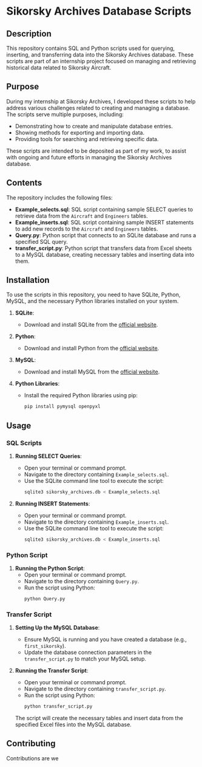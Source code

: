 # Sikorsky Archives Database Scripts

## Description
This repository contains SQL and Python scripts used for querying, inserting, and transferring data into the Sikorsky Archives database. These scripts are part of an internship project focused on managing and retrieving historical data related to Sikorsky Aircraft.

## Purpose
During my internship at Sikorsky Archives, I developed these scripts to help address various challenges related to creating and managing a database. The scripts serve multiple purposes, including:

- Demonstrating how to create and manipulate database entries.
- Showing methods for exporting and importing data.
- Providing tools for searching and retrieving specific data.

These scripts are intended to be deposited as part of my work, to assist with ongoing and future efforts in managing the Sikorsky Archives database.

## Contents
The repository includes the following files:

- **Example_selects.sql**: SQL script containing sample SELECT queries to retrieve data from the `Aircraft` and `Engineers` tables.
- **Example_inserts.sql**: SQL script containing sample INSERT statements to add new records to the `Aircraft` and `Engineers` tables.
- **Query.py**: Python script that connects to an SQLite database and runs a specified SQL query.
- **transfer_script.py**: Python script that transfers data from Excel sheets to a MySQL database, creating necessary tables and inserting data into them.

## Installation
To use the scripts in this repository, you need to have SQLite, Python, MySQL, and the necessary Python libraries installed on your system.

1. **SQLite**:
   - Download and install SQLite from the [official website](https://www.sqlite.org/download.html).

2. **Python**:
   - Download and install Python from the [official website](https://www.python.org/downloads/).

3. **MySQL**:
   - Download and install MySQL from the [official website](https://dev.mysql.com/downloads/).

4. **Python Libraries**:
   - Install the required Python libraries using pip:
     ```sh
     pip install pymysql openpyxl
     ```

## Usage

### SQL Scripts
1. **Running SELECT Queries**:
   - Open your terminal or command prompt.
   - Navigate to the directory containing `Example_selects.sql`.
   - Use the SQLite command line tool to execute the script:
     ```sh
     sqlite3 sikorsky_archives.db < Example_selects.sql
     ```

2. **Running INSERT Statements**:
   - Open your terminal or command prompt.
   - Navigate to the directory containing `Example_inserts.sql`.
   - Use the SQLite command line tool to execute the script:
     ```sh
     sqlite3 sikorsky_archives.db < Example_inserts.sql
     ```

### Python Script
1. **Running the Python Script**:
   - Open your terminal or command prompt.
   - Navigate to the directory containing `Query.py`.
   - Run the script using Python:
     ```sh
     python Query.py
     ```

### Transfer Script
1. **Setting Up the MySQL Database**:
   - Ensure MySQL is running and you have created a database (e.g., `first_sikorsky`).
   - Update the database connection parameters in the `transfer_script.py` to match your MySQL setup.

2. **Running the Transfer Script**:
   - Open your terminal or command prompt.
   - Navigate to the directory containing `transfer_script.py`.
   - Run the script using Python:
     ```sh
     python transfer_script.py
     ```

   The script will create the necessary tables and insert data from the specified Excel files into the MySQL database.

## Contributing
Contributions are we
